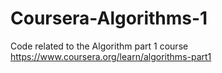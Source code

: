 # Coursera-Algorithms-1
Code related to the Algorithm part 1 course https://www.coursera.org/learn/algorithms-part1
